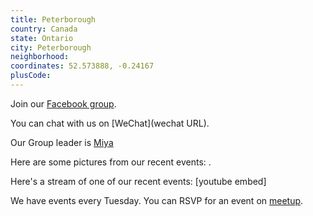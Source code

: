 ```yaml
---
title: Peterborough
country: Canada
state: Ontario
city: Peterborough
neighborhood: 
coordinates: 52.573888, -0.24167
plusCode:
---
```

Join our [Facebook group](https://www.facebook.com/groups/free.code.camp.peterborough).

You can chat with us on [WeChat](wechat URL).

Our Group leader is [Miya](freecodecamp.org/miya)

Here are some pictures from our recent events:
![]().

Here's a stream of one of our recent events:
[youtube embed]

We have events every Tuesday. You can RSVP for an event on [meetup](meetupurl).

